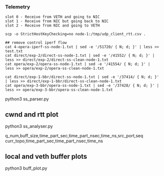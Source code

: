 ### Telemetry

```
slot 0 - Receive from VETH and going to NIC
slot 1 - Receive from NIC but going back to NIC
slot 2 - Receive from NIC and going to VETH
```

```
scp -o StrictHostKeyChecking=no node-1:/tmp/udp_client_rtt.csv .

## remove control iperf flow
cat 4-opera-iperf-ss-node-1.txt | sed -e '/51720/ { N; d; }' | less >> test.txt
cat direct/exp-2/direct-ss-node-1.txt | sed -e '/41552/ { N; d; }' | less >> direct/exp-2/direct-ss-clean-node-1.txt
cat opera/exp-2/opera-ss-node-1.txt | sed -e '/41554/ { N; d; }' | less >> opera/exp-2/opera-ss-clean-node-1.txt

cat direct/exp-1-bbr/direct-ss-node-1.txt | sed -e '/37414/ { N; d; }' | less >> direct/exp-1-bbr/direct-ss-clean-node-1.txt
cat opera/exp-3-bbr/opera-ss-node-1.txt | sed -e '/37428/ { N; d; }' | less >> opera/exp-3-bbr/opera-ss-clean-node-1.txt
```


python3 ss_parser.py

## cwnd and rtt plot
python3 ss_analyser.py 

q_num,buff_size,time_part_sec,time_part_nsec,time_ns,src_port,seq
curr_topo,time_part_sec,time_part_nsec,time_ns

## local and veth buffer plots
python3 buff_plot.py

